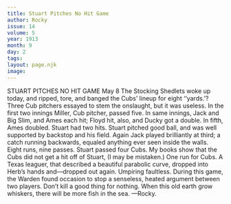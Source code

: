```yaml
---
title: Stuart Pitches No Hit Game
author: Rocky
issue: 14
volume: 5
year: 1913
month: 9
day: 2
tags:
layout: page.njk
image:
---
```

STUART PITCHES NO HIT GAME    May 8   The Stocking Shedlets woke up today, and ripped, tore, and banged the Cubs’ lineup for eight ‘‘yards.’? Three Cub pitchers essayed to stem the onslaught, but it was useless. In the first two innings Miller, Cub pitcher, passed five. In same innings, Jack and Big Slim, and Ames each hit; Floyd hit, also, and Ducky got a double. In fifth, Ames doubled. Stuart had two hits. Stuart pitched good ball, and was well supported by backstop and his field. Again Jack played brilliantly at third; a catch running backwards, equaled anything ever seen inside the walls. Eight runs, nine passes. Stuart passed four Cubs. My books show that the Cubs did not get a hit off of Stuart, (I may be mistaken.) One run for Cubs. A Texas leaguer, that described a beautiful parabolic curve, dropped into Herb’s hands and—dropped out again. Umpiring faultless. During this game, the Warden found occasion to stop a senseless, heated argument between two players. Don’t kill a good thing for nothing. When this old earth grow whiskers, there will be more fish in the sea. —Rocky. 




